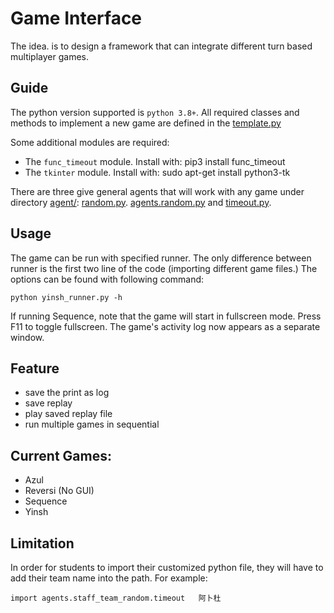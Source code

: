 # Game Interface

The idea. is to design a framework that can integrate different turn based multiplayer games.

## Guide

The python version supported is `python 3.8+`.
All required classes and methods to implement a new game are defined in the [template.py](template.py)

Some additional modules are required:

- The `func_timeout` module. Install with: pip3 install func_timeout
- The `tkinter` module. Install with: sudo apt-get install python3-tk

There are three give general agents that will work with any game under directory [agent/](agents/): [random.py](agents/random.py).
 [agents.random.py](agents/staff_team_random/random.py) and [timeout.py](agents/staff_team_random/timeout.py).


## Usage
The game can be run with specified runner. The only difference between runner is the first two line of the code (importing different game files.) The options can be found with following command:
```
python yinsh_runner.py -h
```

If running Sequence, note that the game will start in fullscreen mode. Press F11 to toggle fullscreen. The game's activity log now appears as a separate window.

## Feature
- save the print as log
- save replay
- play saved replay file
- run multiple games in sequential


## Current Games:
- Azul
- Reversi (No GUI)
- Sequence
- Yinsh


## Limitation
In order for students to import their customized python file, they will have to add their team name into the path. For example:
```
import agents.staff_team_random.timeout   阿卜杜
```

